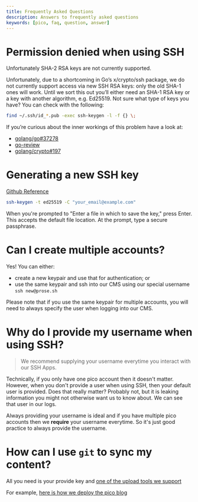 ```yaml
---
title: Frequently Asked Questions
description: Answers to frequently asked questions 
keywords: [pico, faq, question, answer]
---
```


# Permission denied when using SSH

Unfortunately SHA-2 RSA keys are not currently supported.

Unfortunately, due to a shortcoming in Go’s x/crypto/ssh package, we do not
currently support access via new SSH RSA keys: only the old SHA-1 ones will
work. Until we sort this out you’ll either need an SHA-1 RSA key or a key with
another algorithm, e.g. Ed25519. Not sure what type of keys you have? You can
check with the following:

```bash
find ~/.ssh/id_*.pub -exec ssh-keygen -l -f {} \;
```

If you’re curious about the inner workings of this problem have a look at:

- [golang/go#37278](https://github.com/golang/go/issues/37278)
- [go-review](https://go-review.googlesource.com/c/crypto/+/220037)
- [golang/crypto#197](https://github.com/golang/crypto/pull/197)

# Generating a new SSH key

[Github Reference](https://docs.github.com/en/authentication/connecting-to-github-with-ssh/generating-a-new-ssh-key-and-adding-it-to-the-ssh-agent)

```bash
ssh-keygen -t ed25519 -C "your_email@example.com"
```

When you're prompted to "Enter a file in which to save the key," press Enter.
This accepts the default file location. At the prompt, type a secure passphrase.

# Can I create multiple accounts?

Yes! You can either:

- create a new keypair and use that for authentication; or
- use the same keypair and ssh into our CMS using our special username
  `ssh new@prose.sh`

Please note that if you use the same keypair for multiple accounts, you will
need to always specify the user when logging into our CMS.

# Why do I provide my username when using SSH?

> We recommend supplying your username everytime you interact with our SSH Apps.

Technically, if you only have one pico account then it doesn't matter. However,
when you don't provide a user when using SSH, then your default user is
provided. Does that really matter? Probably not, but it is leaking information
you might not otherwise want us to know about. We can see that user in our logs.

Always providing your username is ideal and if you have multiple pico accounts
then we **require** your username everytime. So it's just good practice to
always provide the username.

# How can I use `git` to sync my content?

All you need is your provide key and [one of the upload tools we
support](/file-uploads)

For example, [here is how we deploy the pico blog](https://github.com/picosh/official-blog/blob/main/.github/workflows/publish.yml)
